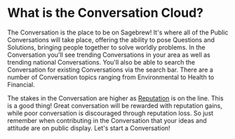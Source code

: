 # What is the Conversation Cloud? #
The Conversation is the place to be on Sagebrew! It's where all of the 
Public Conversations will take place, offering the ability to pose Questions 
and Solutions, bringing people together to solve worldly problems. In the 
Conversation you'll see trending Conversations in your area as well as 
trending national Conversations. You'll also be able to search the 
Conversation for existing Conversations via the search bar. There are a 
number of Conversation topics ranging from Environmental to Health to 
Financial.

The stakes in the Conversation are higher as [Reputation][1] is on the line. 
This is a good thing! Great conversation will be rewarded with reputation 
gains, while poor conversation is discouraged through reputation loss. 
So just remember when contributing in the Conversation that your ideas and 
attitude are on public display. Let's start a Conversation! 


[1]: /help/reputation/
